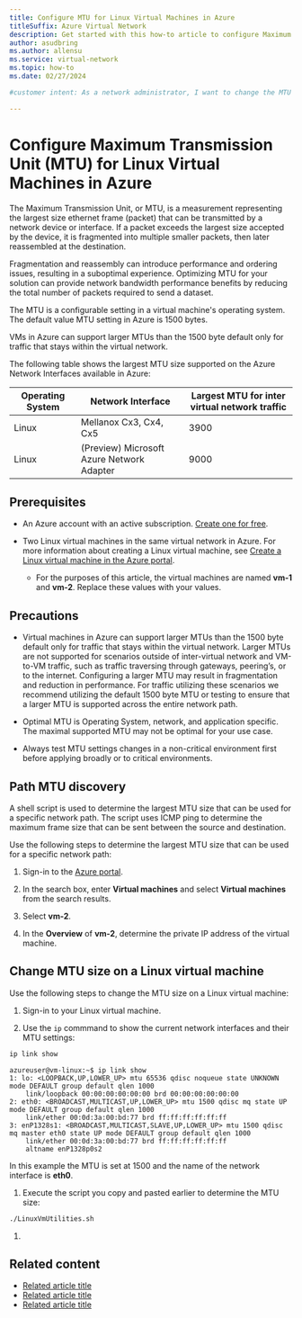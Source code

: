 ```yaml
---
title: Configure MTU for Linux Virtual Machines in Azure
titleSuffix: Azure Virtual Network
description: Get started with this how-to article to configure Maximum Transmission Unit (MTU) for Linux in Azure.
author: asudbring
ms.author: allensu
ms.service: virtual-network
ms.topic: how-to
ms.date: 02/27/2024

#customer intent: As a network administrator, I want to change the MTU for my Linux or Windows virtual machine so that I can optimize network performance.

---
```


# Configure Maximum Transmission Unit (MTU) for Linux Virtual Machines in Azure

The Maximum Transmission Unit, or MTU, is a measurement representing the largest size ethernet frame (packet) that can be transmitted by a network device or interface. If a packet exceeds the largest size accepted by the device, it is fragmented into multiple smaller packets, then later reassembled at the destination. 

Fragmentation and reassembly can introduce performance and ordering issues, resulting in a suboptimal experience. Optimizing MTU for your solution can provide network bandwidth performance benefits by reducing the total number of packets required to send a dataset.  

The MTU is a configurable setting in a virtual machine's operating system. The default value MTU setting in Azure is 1500 bytes. 

VMs in Azure can support larger MTUs than the 1500 byte default only for traffic that stays within the virtual network.

The following table shows the largest MTU size supported on the Azure Network Interfaces available in Azure:

| Operating System | Network Interface | Largest MTU for inter virtual network traffic |
|------------------|-------------------|-----------------------------------------------|
| Linux | Mellanox Cx3, Cx4, Cx5 | 3900 |
| Linux | (Preview) Microsoft Azure Network Adapter | 9000 |

## Prerequisites

- An Azure account with an active subscription. [Create one for free](https://azure.microsoft.com/free/?ref=microsoft.com&utm_source=microsoft.com&utm_medium=docs&utm_campaign=visualstudio).

- Two Linux virtual machines in the same virtual network in Azure. For more information about creating a Linux virtual machine, see [Create a Linux virtual machine in the Azure portal](/azure/virtual-machines/linux/quick-create-portal).

    - For the purposes of this article, the virtual machines are named **vm-1** and **vm-2**. Replace these values with your values.

## Precautions

- Virtual machines in Azure can support larger MTUs than the 1500 byte default only for traffic that stays within the virtual network. Larger MTUs are not supported for scenarios outside of inter-virtual network and VM-to-VM traffic, such as traffic traversing through gateways, peering’s, or to the internet. Configuring a larger MTU may result in fragmentation and reduction in performance. For traffic utilizing these scenarios we recommend utilizing the default 1500 byte MTU or testing to ensure that a larger MTU is supported across the entire network path. 

- Optimal MTU is Operating System, network, and application specific. The maximal supported MTU may not be optimal for your use case.

- Always test MTU settings changes in a non-critical environment first before applying broadly or to critical environments.

## Path MTU discovery

A shell script is used to determine the largest MTU size that can be used for a specific network path. The script uses ICMP ping to determine the maximum frame size that can be sent between the source and destination.

Use the following steps to determine the largest MTU size that can be used for a specific network path:

1. Sign-in to the [Azure portal](https://portal.azure.com).

1. In the search box, enter **Virtual machines** and select **Virtual machines** from the search results.

1. Select **vm-2**.

1. In the **Overview** of **vm-2**, determine the private IP address of the virtual machine. 


## Change MTU size on a Linux virtual machine

Use the following steps to change the MTU size on a Linux virtual machine:

1. Sign-in to your Linux virtual machine.

1. Use the `ip` commmand to show the current network interfaces and their MTU settings:

```bash
ip link show
```

```output
azureuser@vm-linux:~$ ip link show
1: lo: <LOOPBACK,UP,LOWER_UP> mtu 65536 qdisc noqueue state UNKNOWN mode DEFAULT group default qlen 1000
    link/loopback 00:00:00:00:00:00 brd 00:00:00:00:00:00
2: eth0: <BROADCAST,MULTICAST,UP,LOWER_UP> mtu 1500 qdisc mq state UP mode DEFAULT group default qlen 1000
    link/ether 00:0d:3a:00:bd:77 brd ff:ff:ff:ff:ff:ff
3: enP1328s1: <BROADCAST,MULTICAST,SLAVE,UP,LOWER_UP> mtu 1500 qdisc mq master eth0 state UP mode DEFAULT group default qlen 1000
    link/ether 00:0d:3a:00:bd:77 brd ff:ff:ff:ff:ff:ff
    altname enP1328p0s2
```

In this example the MTU is set at 1500 and the name of the network interface is **eth0**.

1. Execute the script you copy and pasted earlier to determine the MTU size:

```bash
./LinuxVmUtilities.sh
```

1. 

## Related content

* [Related article title](link.md)
* [Related article title](link.md)
* [Related article title](link.md)
